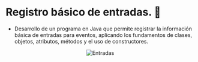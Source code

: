 #  Registro básico de entradas. 🎫
- Desarrollo de un programa en Java que permite registrar la información básica de entradas para eventos, aplicando los fundamentos de clases, objetos, atributos, métodos y el uso de constructores.
  
<div align="center">
    <img src="https://i.pinimg.com/736x/d6/cc/5c/d6cc5c5ada26afa57eb4858df2191bac.jpg" alt="Entradas">
</div>

